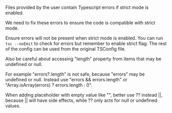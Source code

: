Files provided by the user contain Typescript errors if strict mode is enabled.

We need to fix these errors to ensure the code is compatible with strict mode.

Ensure errors will not be present when strict mode is enabled. You can run `tsc --noEmit` to check for errors but remember to enable strict flag.
The rest of the config can be used from the original TSConfig file.

Also be careful about accessing "length" property from items that may be undefined or null.

For example "errors?.length" is not safe, because "errors" may be undefined or null. Instead use "errors && errors.length" or "Array.isArray(errors) ? errors.length : 0".

When adding placeholder with empty value like "", better use ?? instead ||, because || will have side effects, while ?? only acts for null or undefined values.